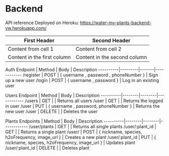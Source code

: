 # Backend

API reference
Deployed on Heroku: https://water-my-plants-backend-vw.herokuapp.com/

First Header | Second Header
------------ | -------------
Content from cell 1 | Content from cell 2
Content in the first column | Content in the second column

Auth
Endpoint	| Method	| Body	| Description
----------|---------|-------|------------
/register	| POST	| { username , password , phoneNumber }	| Sign up a new user
/login	| POST	| { username , password }	| Log in an existing user


Users
Endpoint	| Method |	Body	| Description
----------|--------|--------|------------
/users	| GET |	    | Returns all users
/user	| GET |   |	Returns the logged in user
/user |	PUT |	{ username , password, phoneNumber }	| Returns the new user
/user | DELETE |    | Deletes the user


Plants
Endpoints	| Method |	Body	| Description
----------|--------|--------|------------
/user/plants	| GET |  |	Returns all single plants
/user/:plant_id	| GET |   |	Returns a single plant
/user/	| POST | { nickname, species, h2oFrequency, image_url } | Creates a new plant
/user/:plant_id | PUT | { nickname, species, h2oFrequency, image_url } | Updates plant
/user/:plant_id | DELETE |  | Deletes plant
